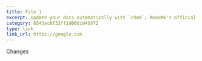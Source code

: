 ```yaml
---
title: File 1
excerpt: Update your docs automatically with `rdme`, ReadMe's official CLI and GitHub Action!
category: 6543ec6f32ff1d000cd40972
type: link
link_url: https://google.com
---
```


Changes
